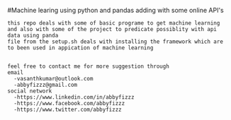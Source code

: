 
#Machine learing using python and pandas adding with some online API's

    this repo deals with some of basic programe to get machine learning 
    and also with some of the project to predicate possiblity with api data using panda
    file from the setup.sh deals with installing the framework which are to been used in appication of machine learning 
    
    
    feel free to contact me for more suggestion through 
    email
      -vasanthkumar@outlook.com
      -abbyfizzz@gmail.com
    social network
      -https://www.linkedin.com/in/abbyfizzz
      -https://www.facebook.com/abbyfizzz
      -https://www.twitter.com/abbyfizzz

